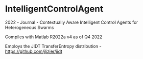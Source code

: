 # IntelligentControlAgent
2022 - Journal - Contextually Aware Intelligent Control Agents for Heterogeneous Swarms 

Compiles with Matlab R2022a v4 as of Q4 2022

Employs the JIDT TransferEntropy distribution - https://github.com/jlizier/jidt
